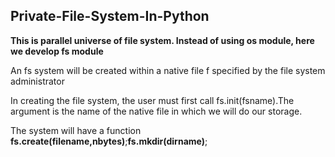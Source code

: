 ## Private-File-System-In-Python
<b>This is parallel universe of file system. Instead of using os module, here we develop fs module</b>
<p>An fs system will be created within a native file f specified by the file system administrator</p>
<p>In creating the file system, the user must first call fs.init(fsname).The argument is the name of the native file in which we will do our storage. </p>
<p>The system will have a function <b>fs.create(filename,nbytes)</b>;<b>fs.mkdir(dirname)</b>;</p>
